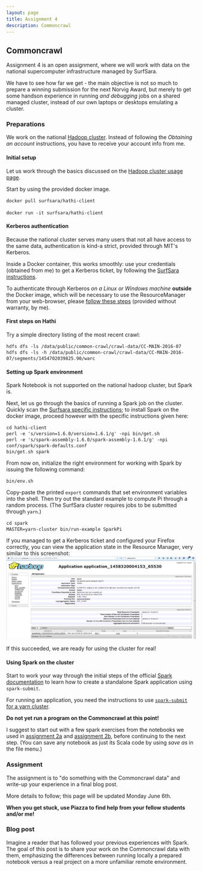 ```yaml
---
layout: page
title: Assignment 4 
description: Commoncrawl
---
```


## Commoncrawl

Assignment 4 is an open assignment, where we will work with data on the national supercomputer infrastructure managed by SurfSara.

We have to see how far we get - the main objective is not so much to prepare a winning submission for the next Norvig Award, but 
merely to get some handson experience in running _and debugging_ jobs on a shared managed cluster, instead of our own laptops or
desktops emulating a cluster.

### Preparations

We work on the national [Hadoop cluster](https://userinfo.surfsara.nl/systems/hadoop/description).
Instead of following the _Obtaining an account_ instructions, you have to receive your account info from me.

#### Initial setup

Let us work through the basics discussed on the
[Hadoop cluster usage page](https://userinfo.surfsara.nl/systems/hadoop/usage).

Start by using the provided docker image.

```
docker pull surfsara/hathi-client

docker run -it surfsara/hathi-client
```

#### Kerberos authentication

Because the national cluster serves many users that not all have access to the same data, authentication is kind-a strict, provided
through MIT's Kerberos.

Inside a Docker container, this works smoothly: 
use your credentials (obtained from me) to get a Kerberos ticket, 
by following the [SurfSara instructions](https://userinfo.surfsara.nl/systems/hadoop/usage).

To authenticate through Kerberos _on a Linux or Windows machine_ **outside** the Docker image,
which will be necessary to use the ResourceManager from your web-browser, 
please [follow these steps](kerberos.html) (provided without warranty, by me).

#### First steps on Hathi

Try a simple directory listing of the most recent crawl:

```
hdfs dfs -ls /data/public/common-crawl/crawl-data/CC-MAIN-2016-07
hdfs dfs -ls -h /data/public/common-crawl/crawl-data/CC-MAIN-2016-07/segments/1454702039825.90/warc
```

#### Setting up Spark environment

Spark Notebook is not supported on the national hadoop cluster, but Spark is.

Next, let us go through the basics of running a Spark job on the cluster.
Quickly scan the [Surfsara specific instructions](https://userinfo.surfsara.nl/systems/hadoop/software/spark);
to install Spark on the docker image, proceed however with the specific instructions given here:

```
cd hathi-client
perl -e 's/version=1.6.0/version=1.6.1/g' -npi bin/get.sh
perl -e 's/spark-assembly-1.6.0/spark-assembly-1.6.1/g' -npi conf/spark/spark-defaults.conf
bin/get.sh spark
```

From now on, initialize the right environment for working with Spark by issuing the following command:

```
bin/env.sh
```

Copy-paste the printed `export` commands that set environment variables into the shell.
Then try out the standard example to compute Pi through a random process. 
(The SurfSara cluster requires jobs to be submitted through `yarn`.)

```
cd spark
MASTER=yarn-cluster bin/run-example SparkPi
```

If you managed to get a Kerberos ticket and configured your Firefox correctly, you can view
the application state in the Resource Manager, very similar to this screenshot:
![ResourceManager](screenshot-hathi-resourcemanager.png)

If this succeeded, we are ready for using the cluster for real!

#### Using Spark on the cluster

Start to work your way through the initial steps of the official 
[Spark documentation](http://spark.apache.org/docs/1.6.1/quick-start.html#self-contained-applications)
to learn how to create a standalone Spark application using `spark-submit`.

For running an application, you need the instructions to use
[`spark-submit` for a yarn cluster](http://spark.apache.org/docs/1.6.1/running-on-yarn.html#launching-spark-on-yarn).

**Do not yet run a program on the Commoncrawl at this point!**

I suggest to start out with a few spark exercises from the notebooks we used in [assignment 2a](A2a-spark-101.md) 
and [assignment 2b](A2b-execution-model.md), before continuing to the next step.
(You can save any notebook as just its Scala code by using _save as_ in the file menu.)

### Assignment

The assignment is to "do something with the Commoncrawl data" and write-up your experience in
a final blog post.

More details to follow; this page will be updated Monday June 6th.


**When you get stuck, use Piazza to find help from your fellow students and/or me!**

### Blog post 

Imagine a reader that has followed your previous experiences with Spark.
The goal of this post is to share your work on the Commoncrawl data with them,
emphasizing the differences between running locally a prepared notebook versus
a real project on a more unfamiliar remote environment.

